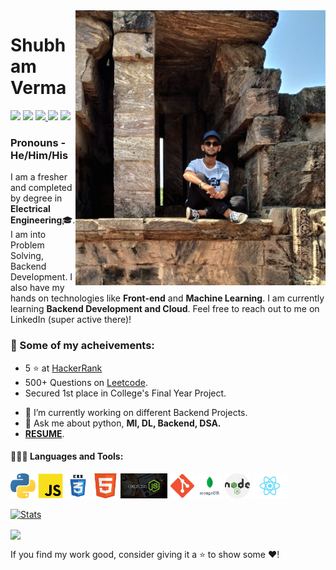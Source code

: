 
<img align='right' src='Entry.gif' width='400"'>

# Shubham Verma
  
  [<img src="https://img.icons8.com/color/48/000000/linkedin.png" width="3.5%"/>](https://www.linkedin.com/in/shubham-verma-011297167/)
  [<img src="https://img.icons8.com/bubbles/50/4a90e2/domain.png" width="3.5%"/>](https://shubham9471.github.io/ShubhamVerma/)
  <a href="shubhamverma2604@gmail.com"> <img src="https://img.icons8.com/fluent/48/000000/gmail.png" width="3.5%"/> </a>
  [<img src="https://img.icons8.com/fluent/48/4a90e2/github.png" width="3.5%"/>](https://github.com/shubham9471)
  [<img src="https://upload.wikimedia.org/wikipedia/commons/1/19/LeetCode_logo_black.png" width="3.5%"/>](https://leetcode.com/shubhamverma2604/)
  
  ### Pronouns - He/Him/His
  
  
I am a fresher and completed by degree in **Electrical Engineering**:mortar_board:. I am into Problem Solving, Backend Development. I also have my hands on technologies like <b>Front-end</b> and <b>Machine Learning</b>. I am currently learning <b>Backend Development and Cloud</b>. Feel free to reach out to me on LinkedIn (super active there)!
  
### :1st_place_medal: Some of my acheivements:

* 5 ⭐ at <a href = "https://www.hackerrank.com/shubhamverma2604" target="_blank">HackerRank</a>
* 500+ Questions on <a href = "https://leetcode.com/shubhamverma2604/" target="_blank">Leetcode</a>.
* Secured 1st place in College's Final Year Project.

- 🔭 I’m currently working on different Backend Projects.
- 💬 Ask me about python, <b>Ml, DL, Backend, DSA.</b>
- <a href = "https://drive.google.com/file/d/1WJmwJ4dO7uD-SvA87Exb_8NK2qXPFdLh/view?usp=sharing" target="_blank"><b>RESUME</b></a>.
  
#### 👨🏻‍💻 Languages and Tools: <br />
<code><img height="40" src="/images/python.png"></code>
<code><img height="40" src="/images/js.png"></code>
<code><img height="40" src="/images/css.png"></code>
<code><img height="40" src="/images/html.png"></code>
<code><img height="40" src="/images/Express.png"></code>
<code><img height="40" src="/images/git.png"></code>
<code><img height="40" src="/images/mongoDb.png"></code>
<code><img height="40" src="/images/nodejs.png"></code>
<code><img height="40" src="/images/1280px-React-icon.svg.png"></code>

  
  [![Stats](https://github-readme-stats.vercel.app/api?username=shubham9471&show_icons=true&theme=radical)](https://github-readme-stats.vercel.app/api?username=shubham9471&show_icons=true&theme=radical)&nbsp; &nbsp; &nbsp; &nbsp; &nbsp; &nbsp; &nbsp; &nbsp; &nbsp; &nbsp; 
  
  
  <img height=175 align="center" src="https://github-readme-stats.vercel.app/api/top-langs/?username=shubham9471&hide=c%23,powershell,java&title_color=2aa889&text_color=99d1ce&icon_color=2bbc8a&bg_color=0c1014&langs_count=8&layout=compact" />
  

 If you find my work good, consider giving it a ⭐ to show some ❤️!
